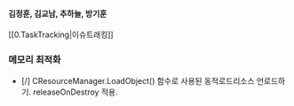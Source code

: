 
#### 김정훈, 김교남, 추하늘, 방기훈

[[0.TaskTracking|이슈트래킹]] 



### 메모리 최적화
- [/] CResourceManager.LoadObject() 함수로 사용된 동적로드리소스 언로드하기. releaseOnDestroy 적용. 
